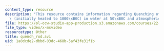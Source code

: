 ```yaml
---
content_type: resource
description: "This resource contains information regarding Quenching of a steel rodlet\
  \ (initially heated to 1000\xB0C) in water at 50\xB0C and atmospheric pressure."
file: https://ol-ocw-studio-app-production.s3.amazonaws.com/courses/22-312-engineering-of-nuclear-reactors-fall-2015/1a0dcde2dbbd03dc468b5af43fe31f1b_quench_rod.avi
file_type: video/x-msvideo
resourcetype: Other
title: quench_rod.avi
uid: 1a0dcde2-dbbd-03dc-468b-5af43fe31f1b
---
```

